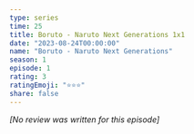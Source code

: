 ```yaml
---
type: series
time: 25
title: Boruto - Naruto Next Generations 1x1
date: "2023-08-24T00:00:00"
name: "Boruto - Naruto Next Generations"
season: 1
episode: 1
rating: 3
ratingEmoji: "⭐️⭐️⭐️"
share: false
---
```


_[No review was written for this episode]_